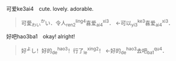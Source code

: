 <span lang=zh>

可爱ke3ai4　cute. lovely. adorable.   
>可愛$`^\text{か}_\text{わい}`$い．令人$`^\text{ling4}_\text{ren2}`$喜爱$`^\text{xi3}_\text{ai4}`$． 
>←可以$`^\text{ke3}_\text{yi3}`$喜爱$`^\text{xi3}_\text{ai4}`$．


好吧hao3ba1　okay! alright!
>好$`^\text{よ}`$し！好的$`^\text{hao3}_\text{de}`$！行了$`^\text{xing2}_\text{le}`$！
←好的$`^\text{hao3}_\text{de}`$去吧$`^\text{qu4}_\text{ba1}`$．
